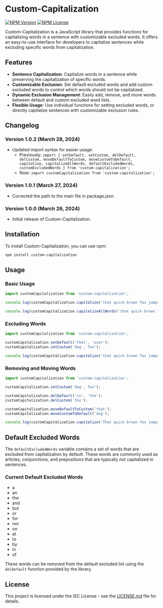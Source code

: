 # Custom-Capitalization

[![NPM Version](https://img.shields.io/npm/v/custom-capitalization)](https://www.npmjs.com/package/custom-capitalization)
[![NPM License](https://img.shields.io/npm/l/custom-capitalization)](https://www.npmjs.com/package/custom-capitalization)

Custom-Capitalization is a JavaScript library that provides functions for capitalizing words in a sentence with customizable excluded words. It offers an easy-to-use interface for developers to capitalize sentences while excluding specific words from capitalization.

## Features

- **Sentence Capitalization**: Capitalize words in a sentence while preserving the capitalization of specific words.
- **Customizable Exclusion**: Set default excluded words and add custom excluded words to control which words should not be capitalized.
- **Dynamic Exclusion Management**: Easily add, remove, and move words between default and custom excluded word lists.
- **Flexible Usage**: Use individual functions for setting excluded words, or directly capitalize sentences with customizable exclusion rules.


## Changelog

### Version 1.0.2 (March 28, 2024)

- Updated import syntax for easier usage:
  - Previously: `import { setDefault, setCustom, delDefault, delCustom, moveDefaultToCustom, moveCustomToDefault, capitalize, capitalizeAllWords, defaultExcludedWords, customExcludedWords } from 'custom-capitalization';`
  - Now: `import customCapitalization from 'custom-capitalization';`

### Version 1.0.1 (March 27, 2024)

- Corrected the path to the main file in package.json

### Version 1.0.0 (March 26, 2024)

- Initial release of Custom-Capitalization.

## Installation

To install Custom-Capitalization, you can use npm:

```sh
npm install custom-capitalization

```

## Usage

### Basic Usage

```javascript
import customCapitalization from 'custom-capitalization';

console.log(customCapitalization.capitalize('that quick brown fox jumps over the lazy dog in the park', true, true)); // Output: That Quick Brown Fox Jumps Over the Lazy Dog in the Park

console.log(customCapitalization.capitalizeAllWords('that quick brown fox jumps over the lazy dog in the park')); // Output: THAT QUICK BROWN FOX JUMPS OVER THE LAZY DOG IN THE PARK
```

### Excluding Words

```javascript
import customCapitalization from 'custom-capitalization';

customCapitalization.setDefault('that', 'over');
customCapitalization.setCustom('dog','fox');

console.log(customCapitalization.capitalize('that quick brown fox jumps over the lazy dog in the park', true, true)); // Output: That Quick Brown fox Jumps over the Lazy dog in the Park
```

### Removing and Moving Words

```javascript
import customCapitalization from 'custom-capitalization';

customCapitalization.setCustom('dog','fox');

customCapitalization.delDefault('in', 'the');
customCapitalization.delCustom('fox');

customCapitalization.moveDefaultToCustom('that');
customCapitalization.moveCustomToDefault('dog');

console.log(customCapitalization.capitalize('That quick brown fox jumps over the lazy dog in the park with joy', true, true)); // Output: That Quick Brown Fox Jumps Over The Lazy dog In The Park With Joy
```

## Default Excluded Words

The `defaultExcludedWords` variable contains a set of words that are excluded from capitalization by default. These words are commonly used as articles, conjunctions, and prepositions that are typically not capitalized in sentences.

### Current Default Excluded Words

- a
- an
- the
- and
- but
- or
- for
- nor
- on
- at
- to
- by
- in
- of

These words can be removed from the default excluded list using the `delDefault` function provided by the library.

## License

This project is licensed under the ISC License - see the [LICENSE.md](License.md) file for details.